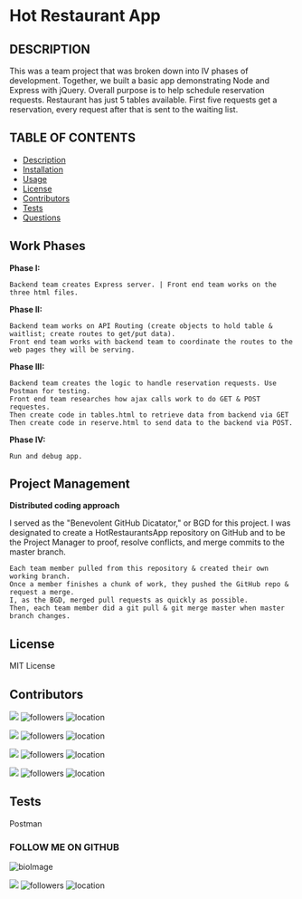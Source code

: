 
# Hot Restaurant App

## DESCRIPTION

This was a team project that was broken down into IV phases of development.  Together, we built a basic app demonstrating Node and Express with jQuery. Overall purpose is to help schedule reservation requests. Restaurant has just 5 tables available. First five requests get a reservation, every request after that is sent to the waiting list.


## TABLE OF CONTENTS

* [Description](#Description)
* [Installation](#Installation)
* [Usage](#Usage)
* [License](#License)
* [Contributors](#Contributors)
* [Tests](#Tests)
* [Questions](#Questions)



## Work Phases

**Phase I:**
```
Backend team creates Express server. | Front end team works on the three html files.
```
**Phase II:**
```
Backend team works on API Routing (create objects to hold table & waitlist; create routes to get/put data).
Front end team works with backend team to coordinate the routes to the web pages they will be serving.
```
**Phase III:**
```
Backend team creates the logic to handle reservation requests. Use Postman for testing.
Front end team researches how ajax calls work to do GET & POST requestes.
Then create code in tables.html to retrieve data from backend via GET
Then create code in reserve.html to send data to the backend via POST.
```
**Phase IV:**
```
Run and debug app.
```

## Project Management

**Distributed coding approach**

I served as the "Benevolent GitHub Dicatator," or BGD for this project.  I was designated to create a HotRestaurantsApp repository on GitHub and to be the Project Manager to proof, resolve conflicts, and merge commits to the master branch. 
```
Each team member pulled from this repository & created their own working branch.
Once a member finishes a chunk of work, they pushed the GitHub repo & request a merge.
I, as the BGD, merged pull requests as quickly as possible.
Then, each team member did a git pull & git merge master when master branch changes.

```

## License

MIT License


## Contributors

[![](https://img.shields.io/badge/github-makiwumi-brightgreen?style=plastic)](https://www.github.com/makiwumi)
![followers](https://img.shields.io/badge/Followers-10-brightgreen)
![location](https://img.shields.io/badge/Location-Baltimore_Maryland-blue)

[![](https://img.shields.io/badge/github-Antidetka-brightgreen?style=plastic)](https://www.github.com/Antidetka)
![followers](https://img.shields.io/badge/Followers-9-brightgreen)
![location](https://img.shields.io/badge/Location-Baltimore_Maryland-blue)

[![](https://img.shields.io/badge/github-altays-brightgreen?style=plastic)](https://www.github.com/altays)
![followers](https://img.shields.io/badge/Followers-10-brightgreen)
![location](https://img.shields.io/badge/Location-Baltimore_Maryland-blue)

[![](https://img.shields.io/badge/github-nrlong-brightgreen?style=plastic)](https://www.github.com/nrlong)
![followers](https://img.shields.io/badge/Followers-11-brightgreen)
![location](https://img.shields.io/badge/Location-Maryland-blue)

## Tests

Postman

  ### FOLLOW ME ON GITHUB
  ![bioImage](https://avatars0.githubusercontent.com/u/59583325?v=4&s=200)
  
  [![](https://img.shields.io/badge/github-vsaleem-brightgreen?style=plastic)](https://www.github.com/vsaleem)
  ![followers](https://img.shields.io/badge/Followers-10-success) 
  ![location](https://img.shields.io/badge/Location-Baltimore_Maryland-ff69b4) 

   


